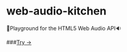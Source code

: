 # web-audio-kitchen
:musical_score:Playground for the HTML5 Web Audio API:sound:

###[Try ->](https://azazdeaz.github.io/web-audio-kitchen)
